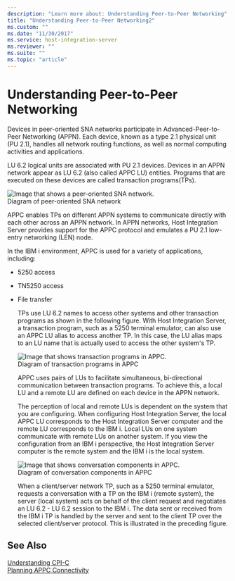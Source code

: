 ```yaml
---
description: "Learn more about: Understanding Peer-to-Peer Networking"
title: "Understanding Peer-to-Peer Networking2"
ms.custom: ""
ms.date: "11/30/2017"
ms.service: host-integration-server
ms.reviewer: ""
ms.suite: ""
ms.topic: "article"
---
```

# Understanding Peer-to-Peer Networking
Devices in peer-oriented SNA networks participate in Advanced-Peer-to-Peer Networking (APPN). Each device, known as a type 2.1 physical unit (PU 2.1), handles all network routing functions, as well as normal computing activities and applications.  
  
 LU 6.2 logical units are associated with PU 2.1 devices. Devices in an APPN network appear as LU 6.2 (also called APPC LU) entities. Programs that are executed on these devices are called transaction programs(TPs).  
  
 ![Image that shows a peer-oriented SNA network.](../core/media/pln05.gif "pln05")  
Diagram of peer-oriented SNA network  
  
 APPC enables TPs on different APPN systems to communicate directly with each other across an APPN network. In APPN networks, Host Integration Server provides support for the APPC protocol and emulates a PU 2.1 low-entry networking (LEN) node.  
  
 In the IBM i environment, APPC is used for a variety of applications, including:  
  
- 5250 access  
  
- TN5250 access  
  
- File transfer  
  
  TPs use LU 6.2 names to access other systems and other transaction programs as shown in the following figure. With Host Integration Server, a transaction program, such as a 5250 terminal emulator, can also use an APPC LU alias to access another TP. In this case, the LU alias maps to an LU name that is actually used to access the other system's TP.  
  
  ![Image that shows transaction programs in APPC.](../core/media/pln06.gif "pln06")  
  Diagram of transaction programs in APPC  
  
  APPC uses pairs of LUs to facilitate simultaneous, bi-directional communication between transaction programs. To achieve this, a local LU and a remote LU are defined on each device in the APPN network.  
  
  The perception of local and remote LUs is dependent on the system that you are configuring. When configuring Host Integration Server, the local APPC LU corresponds to the Host Integration Server computer and the remote LU corresponds to the IBM i. Local LUs on one system communicate with remote LUs on another system. If you view the configuration from an IBM i perspective, the Host Integration Server computer is the remote system and the IBM i is the local system.  
  
  ![Image that shows conversation components in APPC.](../core/media/pln07.gif "pln07")  
  Diagram of conversation components in APPC  
  
  When a client/server network TP, such as a 5250 terminal emulator, requests a conversation with a TP on the IBM i (remote system), the server (local system) acts on behalf of the client request and negotiates an LU 6.2 - LU 6.2 session to the IBM i. The data sent or received from the IBM i TP is handled by the server and sent to the client TP over the selected client/server protocol. This is illustrated in the preceding figure.  
  
## See Also  
 [Understanding CPI-C](../core/understanding-cpi-c2.md)   
 [Planning APPC Connectivity](../core/planning-appc-connectivity2.md)
